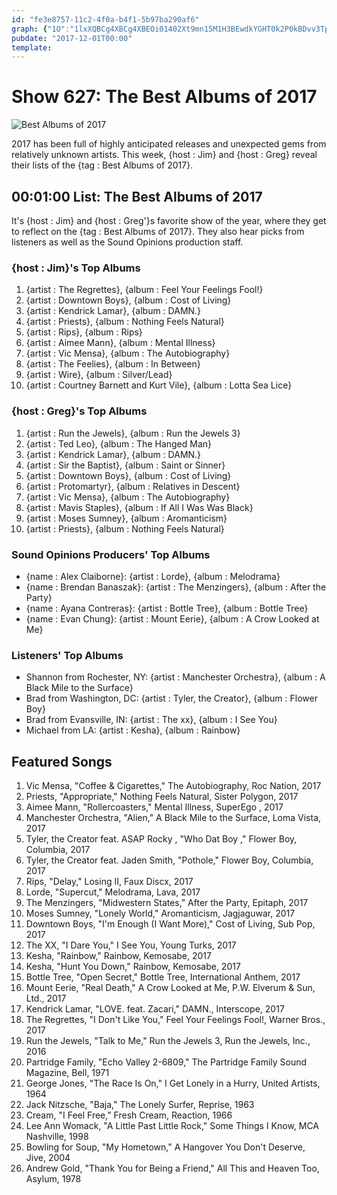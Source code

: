 ```yaml
---
id: "fe3e8757-11c2-4f0a-b4f1-5b97ba290af6"
graph: {"1O":"1lxXQBCg4XBCg4XBEOi01402Xt9mn15M1H3BEwdkYGHT0k2P0kBDvv3TpmGSBrLs9UQ0TE9eDWt9nszmOh9cRlH7I0gf2iJn1XuLBHIYhDfLUoJHeEixdL7dNHb0ftixhGN8jF4snk5VBI11CGJNRT09ejxBL7dYFAWjUGrAGG0LDFfSqKKs3yW11vDWzZBY2qgcO0y0QfhwLbrDuMBFaR8Bb7Rl56wCClNWvWBLlMkgzuRW"}
pubdate: "2017-12-01T00:00"
template: 
---
```






# Show 627: The Best Albums of 2017

![Best Albums of 2017](https://static.soundopinions.org/images/2017/bestof2017_web.jpg)

2017 has been full of highly anticipated releases and unexpected gems from relatively unknown artists. This week, {host : Jim} and {host : Greg} reveal their lists of the {tag : Best Albums of 2017}.



## 00:01:00 List: The Best Albums of 2017

It's {host : Jim} and {host : Greg'}s favorite show of the year, where they get to reflect on the {tag : Best Albums of 2017}. They also hear picks from listeners as well as the Sound Opinions production staff.


### {host : Jim}'s Top Albums

1. {artist : The Regrettes}, {album : Feel Your Feelings Fool!}
2. {artist : Downtown Boys}, {album : Cost of Living}
3. {artist : Kendrick Lamar}, {album : DAMN.}
4. {artist : Priests}, {album : Nothing Feels Natural}
5. {artist : Rips}, {album : Rips}
6. {artist : Aimee Mann}, {album : Mental Illness}
7. {artist : Vic Mensa}, {album : The Autobiography}
8. {artist : The Feelies}, {album : In Between}
9. {artist : Wire}, {album : Silver/Lead}
10. {artist : Courtney Barnett and Kurt Vile}, {album : Lotta Sea Lice}


### {host : Greg}'s Top Albums

1. {artist : Run the Jewels}, {album : Run the Jewels 3}
2. {artist : Ted Leo}, {album : The Hanged Man}
3. {artist : Kendrick Lamar}, {album : DAMN.}
4. {artist : Sir the Baptist}, {album : Saint or Sinner}
5. {artist : Downtown Boys}, {album : Cost of Living}
6. {artist : Protomartyr}, {album : Relatives in Descent}
7. {artist : Vic Mensa}, {album : The Autobiography}
8. {artist : Mavis Staples}, {album : If All I Was Was Black}
9. {artist : Moses Sumney}, {album : Aromanticism}
10. {artist : Priests}, {album : Nothing Feels Natural}


### Sound Opinions Producers' Top Albums

- {name : Alex Claiborne}: {artist : Lorde}, {album : Melodrama}
- {name : Brendan Banaszak}: {artist : The Menzingers}, {album : After the Party}
- {name : Ayana Contreras}: {artist : Bottle Tree}, {album : Bottle Tree}
- {name : Evan Chung}: {artist : Mount Eerie}, {album : A Crow Looked at Me}


### Listeners' Top Albums

- Shannon from Rochester, NY: {artist : Manchester Orchestra}, {album : A Black Mile to the Surface}
- Brad from Washington, DC: {artist : Tyler, the Creator}, {album : Flower Boy}
- Brad from Evansville, IN: {artist : The xx}, {album : I See You}
- Michael from LA: {artist : Kesha}, {album : Rainbow}



## Featured Songs

1. Vic Mensa, "Coffee & Cigarettes," The Autobiography, Roc Nation, 2017
2. Priests, "Appropriate," Nothing Feels Natural, Sister Polygon, 2017
3. Aimee Mann, "Rollercoasters," Mental Illness, SuperEgo , 2017
4. Manchester Orchestra, "Alien," A Black Mile to the Surface, Loma Vista, 2017
5. Tyler, the Creator feat. ASAP Rocky , "Who Dat Boy ," Flower Boy, Columbia, 2017
6. Tyler, the Creator feat. Jaden Smith, "Pothole," Flower Boy, Columbia, 2017
7. Rips, "Delay," Losing II, Faux Discx, 2017
8. Lorde, "Supercut," Melodrama, Lava, 2017
9. The Menzingers, "Midwestern States," After the Party, Epitaph, 2017
10. Moses Sumney, "Lonely World," Aromanticism, Jagjaguwar, 2017
11. Downtown Boys, "I'm Enough (I Want More)," Cost of Living, Sub Pop, 2017
12. The XX, "I Dare You," I See You, Young Turks, 2017
13. Kesha, "Rainbow," Rainbow, Kemosabe, 2017
14. Kesha, "Hunt You Down," Rainbow, Kemosabe, 2017
15. Bottle Tree, "Open Secret," Bottle Tree, International Anthem, 2017
16. Mount Eerie, "Real Death," A Crow Looked at Me, P.W. Elverum & Sun, Ltd., 2017
17. Kendrick Lamar, "LOVE. feat. Zacari," DAMN., Interscope, 2017
18. The Regrettes, "I Don't Like You," Feel Your Feelings Fool!, Warner Bros., 2017
19. Run the Jewels, "Talk to Me," Run the Jewels 3, Run the Jewels, Inc., 2016
20. Partridge Family, "Echo Valley 2-6809," The Partridge Family Sound Magazine, Bell, 1971
21. George Jones, "The Race Is On," I Get Lonely in a Hurry, United Artists, 1964
22. Jack Nitzsche, "Baja," The Lonely Surfer, Reprise, 1963
23. Cream, "I Feel Free," Fresh Cream, Reaction, 1966
24. Lee Ann Womack, "A Little Past Little Rock," Some Things I Know, MCA Nashville, 1998
25. Bowling for Soup, "My Hometown," A Hangover You Don't Deserve, Jive, 2004
26. Andrew Gold, "Thank You for Being a Friend," All This and Heaven Too, Asylum, 1978